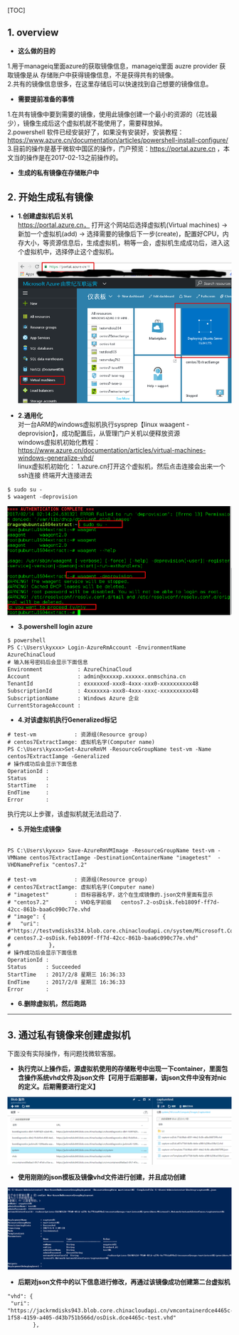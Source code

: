 [TOC]

## 1. overview

* **这么做的目的**     

1.用于manageiq里面azure的获取镜像信息，manageiq里面 auzre provider 获取镜像是从 存储账户中获得镜像信息，不是获得共有的镜像。            
2.共有的镜像信息很多，在这里存储后可以快速找到自己想要的镜像信息。        

* **需要提前准备的事情**      

1.在共有镜像中要到需要的镜像，使用此镜像创建一个最小的资源的（花钱最少），镜像生成后这个虚拟机就不能使用了，需要释放掉。   
2.powershell 软件已经安装好了，如果没有安装好，安装教程：https://www.azure.cn/documentation/articles/powershell-install-configure/             
3.目前的操作是基于微软中国区的操作，门户预览：https://portal.azure.cn  ，本文当的操作是在2017-02-13之前操作的。     

* **生成的私有镜像在存储账户中**

## 2. 开始生成私有镜像

* **1.创建虚拟机后关机**    
  https://portal.azure.cn， 打开这个网站后选择虚拟机(Virtual machines) -> 新加一个虚拟机(add) -> 选择需要的镜像后下一步(create)，配置好CPU，内存大小，等资源信息后，生成虚拟机，稍等一会，虚拟机生成成功后，进入这个虚拟机中，选择停止这个虚拟机。  

  ![](./img/002-azure.png)      

* **2.通用化**     
对一台ARM的windows虚拟机执行sysprep【linux waagent -deprovision】，成功配置后，从管理门户关机以便释放资源  
windows虚拟机初始化教程： https://www.azure.cn/documentation/articles/virtual-machines-windows-generalize-vhd/    
linux虚拟机初始化： 
1.azure.cn打开这个虚拟机，然后点击连接会出来一个ssh连接  终端开大连接进去
```
$ sudo su -
$ waagent -deprovision
```
![](./img/003-azure.png)


* **3.powershell login azure**     

```
$ powershell
PS C:\Users\kyxxx> Login-AzureRmAccount -EnvironmentName AzureChinaCloud
# 输入帐号密码后会显示下面信息
Environment           : AzureChinaCloud
Account               : admin@xxxxxp.xxxxxx.onmschina.cn
TenantId              : exxxxxxd-xxx8-4xxx-xxx0-xxxxxxxxxx48
SubscriptionId        : 4xxxxxxa-xxx8-4xxx-xxxc-xxxxxxxxxx48
SubscriptionName      : Windows Azure 企业
CurrentStorageAccount :
```
* **4.对该虚拟机执行Generalized标记**      

```
# test-vm            : 资源组(Resource group) 
# centos7ExtractIamge: 虚拟机名字(Computer name)
PS C:\Users\kyxxx>Set-AzureRmVM -ResourceGroupName test-vm -Name centos7ExtractIamge -Generalized
# 操作成功后会显示下面信息
OperationId :
Status      :
StartTime   :
EndTime     :
Error       :
```
执行完以上步骤，该虚拟机就无法启动了.     

* **5.开始生成镜像**   

```

PS C:\Users\kyxxx> Save-AzureRmVMImage -ResourceGroupName test-vm -VMName centos7ExtractIamge -DestinationContainerName "imagetest"  -VHDNamePrefix "centos7.2"    

# test-vm            : 资源组(Resource group) 
# centos7ExtractIamge: 虚拟机名字(Computer name)
# "imagetest"        : 目标容器名字，这个在生成镜像的.json文件里面有显示
# "centos7.2"        : VHD名字前缀   centos7.2-osDisk.feb1809f-ff7d-42cc-861b-baa6c090c77e.vhd
# "image": {
#   "uri": #"https://testvmdisks334.blob.core.chinacloudapi.cn/system/Microsoft.Compute/Images/imagetest/
# centos7.2-osDisk.feb1809f-ff7d-42cc-861b-baa6c090c77e.vhd"
#            },
# 操作成功后会显示下面信息
OperationId :
Status      : Succeeded
StartTime   : 2017/2/8 星期三 16:36:33
EndTime     : 2017/2/8 星期三 16:36:33
Error       :
```

* **6.删除虚拟机，然后跑路**      

-------------------------------------------------------------------------------------------

## 3. 通过私有镜像来创建虚拟机

下面没有实际操作，有问题找微软客服。

* **执行完以上操作后，源虚拟机使用的存储账号中出现一下container，里面包含操作系统vhd文件及json文件【可用于后期部署，该json文件中没有对nic的定义。后期需要进行定义】**     

![](./img/004-azure.png)

* **使用刚刚的json模板及镜像vhd文件进行创建，并且成功创建**

![](./img/005-azure.png)      

* **后期对json文件中的以下信息进行修改，再通过该镜像成功创建第二台虚拟机**    

```
"vhd": {
 "uri": "https://jackrmdisks943.blob.core.chinacloudapi.cn/vmcontainerdce4465c-1f58-4159-a405-d43b751b566d/osDisk.dce4465c-test.vhd"
        },
```